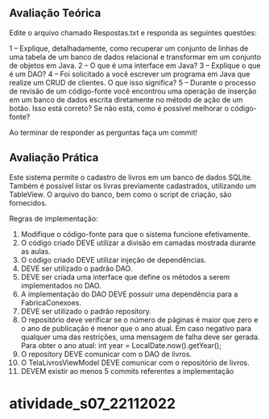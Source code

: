 ## Avaliação Teórica ##

Edite o arquivo chamado Respostas.txt e responda as seguintes questões:

1 – Explique, detalhadamente, como recuperar um conjunto de linhas de uma tabela de um banco de dados relacional e transformar em um conjunto de objetos em Java.
2 – O que é uma interface em Java?
3 – Explique o que é um DAO?
4 – Foi solicitado a você escrever um programa em Java que realize um CRUD de clientes. O que isso significa?
5 – Durante o processo de revisão de um código-fonte você encontrou uma operação de inserção em um banco de dados escrita diretamente no método de ação de um botão. Isso está correto? Se não está, como é possível melhorar o código-fonte?

Ao terminar de responder as perguntas faça um commit!

## Avaliação Prática ##

Este sistema permite o cadastro de livros em um banco de dados SQLite.  Também é possível listar os livras previamente cadastrados, utilizando um TableView. O arquivo do banco, bem como o script de criação, são fornecidos.

Regras de implementação:

1. Modifique o código-fonte para que o sistema funcione efetivamente.
2. O código criado DEVE utilizar a divisão em camadas mostrada durante as aulas.
3. O código criado DEVE utilizar injeção de dependências.
4. DEVE ser utilizado o padrão DAO. 
5. DEVE ser criada uma interface que define os métodos a serem implementados no DAO.
6. A implementação do DAO DEVE possuir uma dependência para a FabricaConexoes.
7. DEVE ser utilizado o padrão repository.
8. O repositório deve verificar se o número de páginas é maior que zero e o ano de publicação é menor que o ano atual. Em caso negativo para qualquer uma das restrições, uma mensagem de falha deve ser gerada. Para obter o ano atual: int year = LocalDate.now().getYear();
9. O repository DEVE comunicar com o DAO de livros.
10. O TelaLivrosViewModel DEVE comunicar com o repositório de livros.
11. DEVEM existir ao menos 5 commits referentes a implementação
# atividade_s07_22112022
